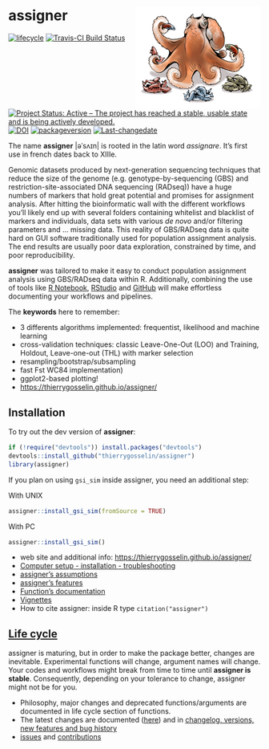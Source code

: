 
# assigner <img src="docs/logo.png" align="right" alt="" />

<!-- badges: start -->

[![lifecycle](https://img.shields.io/badge/lifecycle-maturing-blue.svg)](https://tidyverse.org/lifecycle/#maturing)
[![Travis-CI Build
Status](https://travis-ci.org/thierrygosselin/assigner.svg?branch=master)](https://travis-ci.org/thierrygosselin/assigner)
[![Project Status: Active – The project has reached a stable, usable
state and is being actively
developed.](http://www.repostatus.org/badges/latest/active.svg)](http://www.repostatus.org/#active)
[![DOI](https://zenodo.org/badge/14548/thierrygosselin/assigner.svg)](https://zenodo.org/badge/latestdoi/14548/thierrygosselin/assigner)
[![packageversion](https://img.shields.io/badge/Package%20version-0.5.6-orange.svg)](commits/master)
[![Last-changedate](https://img.shields.io/badge/last%20change-2019--05--14-brightgreen.svg)](/commits/master)
<!-- badges: end -->

The name **assigner** |əˈsʌɪn| is rooted in the latin word *assignare*.
It’s first use in french dates back to XIIIe.

Genomic datasets produced by next-generation sequencing techniques that
reduce the size of the genome (e.g. genotype-by-sequencing (GBS) and
restriction-site-associated DNA sequencing (RADseq)) have a huge numbers
of markers that hold great potential and promises for assignment
analysis. After hitting the bioinformatic wall with the different
workflows you’ll likely end up with several folders containing whitelist
and blacklist of markers and individuals, data sets with various *de
novo* and/or filtering parameters and … missing data. This reality of
GBS/RADseq data is quite hard on GUI software traditionally used for
population assignment analysis. The end results are usually poor data
exploration, constrained by time, and poor reproducibility.

**assigner** was tailored to make it easy to conduct population
assignment analysis using GBS/RADseq data within R. Additionally,
combining the use of tools like [R
Notebook](http://rmarkdown.rstudio.com/r_notebooks.html),
[RStudio](https://www.rstudio.com) and [GitHub](https://github.com) will
make effortless documenting your workflows and pipelines.

The **keywords** here to remember:

  - 3 differents algorithms implemented: frequentist, likelihood and
    machine learning
  - cross-validation techniques: classic Leave-One-Out (LOO) and
    Training, Holdout, Leave-one-out (THL) with marker selection
  - resampling/bootstrap/subsampling
  - fast Fst WC84 implementation)
  - ggplot2-based plotting\!
  - <https://thierrygosselin.github.io/assigner/>

## Installation

To try out the dev version of **assigner**:

``` r
if (!require("devtools")) install.packages("devtools")
devtools::install_github("thierrygosselin/assigner")
library(assigner)
```

If you plan on using `gsi_sim` inside assigner, you need an additional
step:

With UNIX

``` r
assigner::install_gsi_sim(fromSource = TRUE)
```

With PC

``` r
assigner::install_gsi_sim()
```

  - web site and additional info:
    <https://thierrygosselin.github.io/assigner/>
  - [Computer setup - installation -
    troubleshooting](http://thierrygosselin.github.io/assigner/articles/rad_genomics_computer_setup.html)
  - [assigner’s
    assumptions](http://thierrygosselin.github.io/assigner/reference/assignment_ngs.html#assumptions)
  - [assigner’s
    features](http://thierrygosselin.github.io/assigner/FEATURES.html)
  - [Function’s
    documentation](http://thierrygosselin.github.io/assigner/reference/index.html)
  - [Vignettes](http://thierrygosselin.github.io/assigner/articles/index.html)
  - How to cite assigner: inside R type `citation("assigner")`

## [Life cycle](https://thierrygosselin.github.io/assigner/articles/life_cycle.html)

assigner is maturing, but in order to make the package better, changes
are inevitable. Experimental functions will change, argument names will
change. Your codes and workflows might break from time to time until
**assigner is stable**. Consequently, depending on your tolerance to
change, assigner might not be for you.

  - Philosophy, major changes and deprecated functions/arguments are
    documented in life cycle section of functions.
  - The latest changes are documented
    ([here](https://thierrygosselin.github.io/assigner/articles/life_cycle.html))
    and in [changelog, versions, new features and bug
    history](https://thierrygosselin.github.io/assigner/news/index.html)
  - [issues](https://github.com/thierrygosselin/assigner/issues/new/choose)
    and
    [contributions](https://github.com/thierrygosselin/assigner/issues/new/choose)

